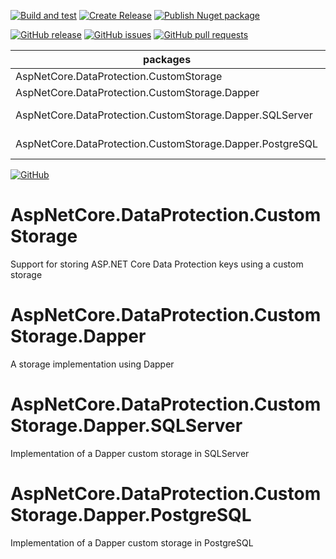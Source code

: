 [![Build and test](https://github.com/giammin/AspNetCore.DataProtection.CustomStorage/actions/workflows/build.yml/badge.svg)](https://github.com/giammin/AspNetCore.DataProtection.CustomStorage/actions/workflows/build.yml)
[![Create Release](https://github.com/giammin/AspNetCore.DataProtection.CustomStorage/actions/workflows/github-release.yml/badge.svg)](https://github.com/giammin/AspNetCore.DataProtection.CustomStorage/actions/workflows/github-release.yml)
[![Publish Nuget package](https://github.com/giammin/AspNetCore.DataProtection.CustomStorage/actions/workflows/nuget-publish.yml/badge.svg)](https://github.com/giammin/AspNetCore.DataProtection.CustomStorage/actions/workflows/nuget-publish.yml)

[![GitHub release](https://img.shields.io/github/v/release/giammin/AspNetCore.DataProtection.CustomStorage)](https://github.com/giammin/AspNetCore.DataProtection.CustomStorage/releases)
[![GitHub issues](https://img.shields.io/github/issues/giammin/AspNetCore.DataProtection.CustomStorage)](https://github.com/giammin/AspNetCore.DataProtection.CustomStorage/issues)
[![GitHub pull requests](https://img.shields.io/github/issues-pr-raw/giammin/AspNetCore.DataProtection.CustomStorage)](https://github.com/giammin/AspNetCore.DataProtection.CustomStorage/pulls)

| packages                                                 |                                                                                                                                                                                                                                           |
|----------------------------------------------------------|-------------------------------------------------------------------------------------------------------------------------------------------------------------------------------------------------------------------------------------------| 
| AspNetCore.DataProtection.CustomStorage                  | [![AspNetCore.DataProtection.CustomStorage](https://img.shields.io/nuget/v/AspNetCore.DataProtection.CustomStorage)](https://www.nuget.org/packages/AspNetCore.DataProtection.CustomStorage/)                                             |
| AspNetCore.DataProtection.CustomStorage.Dapper           | [![AspNetCore.DataProtection.CustomStorage.Dapper](https://img.shields.io/nuget/v/AspNetCore.DataProtection.CustomStorage.Dapper)](https://www.nuget.org/packages/AspNetCore.DataProtection.CustomStorage.Dapper/)                        |
| AspNetCore.DataProtection.CustomStorage.Dapper.SQLServer | [![AspNetCore.DataProtection.CustomStorage.Dapper.SQLServer](https://img.shields.io/nuget/v/AspNetCore.DataProtection.CustomStorage.Dapper.SQLServer)](https://www.nuget.org/packages/AspNetCore.DataProtection.CustomStorage.Dapper.SQLServer/)                        |
| AspNetCore.DataProtection.CustomStorage.Dapper.PostgreSQL | [![AspNetCore.DataProtection.CustomStorage.Dapper.PostgreSQL](https://img.shields.io/nuget/v/AspNetCore.DataProtection.CustomStorage.Dapper.PostgreSQL)](https://www.nuget.org/packages/AspNetCore.DataProtection.CustomStorage.Dapper.PostgreSQL/) |


[![GitHub](https://img.shields.io/github/license/giammin/AspNetCore.DataProtection.CustomStorage)](https://github.com/giammin/AspNetCore.DataProtection.CustomStorage/blob/main/LICENSE)

# AspNetCore.DataProtection.CustomStorage
Support for storing ASP.NET Core Data Protection keys using a custom storage

# AspNetCore.DataProtection.CustomStorage.Dapper
A storage implementation using Dapper

# AspNetCore.DataProtection.CustomStorage.Dapper.SQLServer
Implementation of a Dapper custom storage in SQLServer

# AspNetCore.DataProtection.CustomStorage.Dapper.PostgreSQL
Implementation of a Dapper custom storage in PostgreSQL
